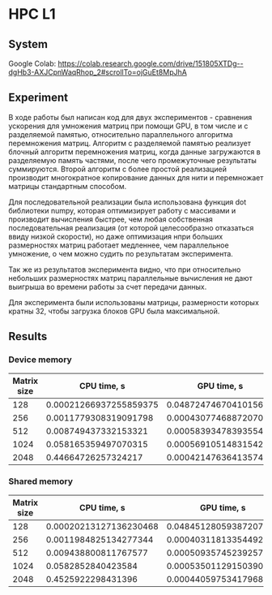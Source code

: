 # HPC L1
## System
Google Colab: https://colab.research.google.com/drive/151805XTDg--dgHb3-AXJCpnWaqRhop_2#scrollTo=ojGuEt8MpJhA
## Experiment
В ходе работы был написан код для двух экспериментов - сравнения ускорения для умножения матриц при помощи GPU, в том числе и с разделяемой памятью, относительно параллельного алгоритма перемножения матриц.
Алгоритм с разделяемой памятью реализует блочный алгоритм перемножения матриц, когда данные загружаются в разделяемую память частями, после чего промежуточные результаты суммируются. Второй алгоритм с более простой реализацией производит многократное копирование данных для нити и перемножает матрицы стандартным способом.

Для последовательной реализации была использована функция dot библиотеки numpy, которая оптимизирует работу с массивами и производит вычисления быстрее, чем любая собственная последовательная реализация (от которой целесообразно отказаться ввиду низкой скорости), но даже оптимизация нпри больших размерностях матриц работает медленнее, чем параллельное умножение, о чем можно судить по результатам эксперимента.

Так же из результатов эксперимента видно, что при относительно небольших размерностях матриц параллельные вычисления не дают выигрыша во времени работы за счет передачи данных.

Для эксперимента были использованы матрицы, размерности которых кратны 32, чтобы загрузка блоков GPU была максимальной.

## Results
### Device memory
|Matrix size|CPU time, s|GPU time, s|Speedup|
|-----------|--------|--------|-------|
|128|0.00021266937255859375| 0.04872474670410156|0.004364709658730594|
| 256|0.0011779308319091798|0.0004307746887207031| 2.734447642240425|
| 512|0.008749437332153321|0.0005839347839355468|14.98358647721705|
|1024|0.058165359497070315| 0.0005691051483154297| 102.20494344365312|
|2048|0.44664726257324217| 0.0004214763641357422| 1059.7207828939925|


### Shared memory
|Matrix size|CPU time, s|GPU time, s|Speedup|
|-----------|--------|--------|-------|
|128|0.00020213127136230468| 0.04845128059387207| 0.00417184579818659|
|256| 0.0011984825134277344| 0.00040311813354492186| 2.973030518097942|
| 512| 0.009438800811767577 | 0.0005093574523925781| 18.530799475753604|
|1024| 0.0582852840423584| 0.0005350112915039062 | 108.9421568627451|
| 2048 | 0.4525922298431396 | 0.0004405975341796875 | 1027.2237012987014 |
